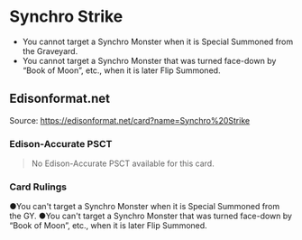 # Synchro Strike

*   You cannot target a Synchro Monster when it is Special Summoned from the Graveyard.
*   You cannot target a Synchro Monster that was turned face-down by “Book of Moon”, etc., when it is later Flip Summoned.

## Edisonformat.net

Source: https://edisonformat.net/card?name=Synchro%20Strike

### Edison-Accurate PSCT

> No Edison-Accurate PSCT available for this card.

### Card Rulings

●You can't target a Synchro Monster when it is Special Summoned from the GY.
●You can't target a Synchro Monster that was turned face-down by “Book of Moon”, etc., when it is later Flip Summoned.
            